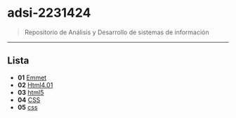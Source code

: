 # adsi-2231424
>Repositorio de Análisis y Desarrollo de sistemas de información
---
## Lista

- **01** [Emmet](01-emmet/)
- **02** [Html4.01](02-Html4.01/)
- **03** [html5](03-Html5/)
- **04** [CSS](04-CSS2.1/)
- **05** [css](05-css3/)